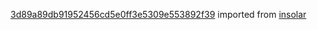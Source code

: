 [3d89a89db91952456cd5e0ff3e5309e553892f39](https://github.com/insolar/insolar/commit/3d89a89db91952456cd5e0ff3e5309e553892f39) imported from [insolar](https://github.com/insolar/insolar)
